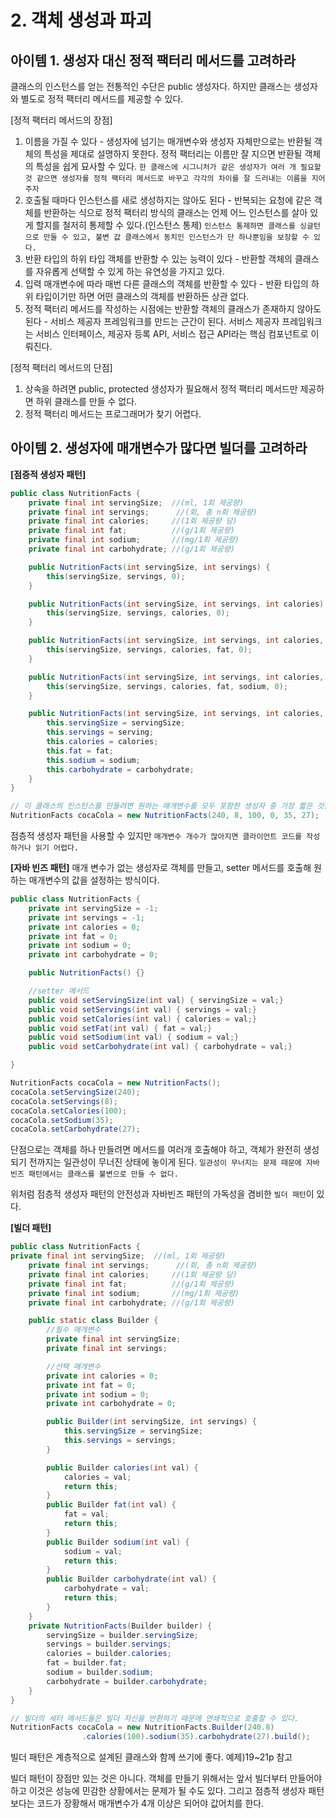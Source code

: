 # 2. 객체 생성과 파괴
## 아이템 1. 생성자 대신 정적 팩터리 메서드를 고려하라
클래스의 인스턴스를 얻는 전통적인 수단은 public 생성자다. 하지만 클래스는 생성자와 별도로 정적 팩터리 메서드를 제공할 수 있다. 

[정적 팩터리 메서드의 장점]
1. 이름을 가질 수 있다 - 생성자에 넘기는 매개변수와 생성자 자체만으로는 반환될 객체의 특성을 제대로 설명하지 못한다. 정적 팩터리는 이름만 잘 지으면 반환될 객체의 특성을 쉽게 묘사할 수 있다. `한 클래스에 시그니처가 같은 생성자가 여러 개 필요할 것 같으면 생성자를 정적 팩터리 메서드로 바꾸고 각각의 차이를 잘 드러내는 이름을 지어주자`
2. 호출될 때마다 인스턴스를 새로 생성하지는 않아도 된다 - 반복되는 요청에 같은 객체를 반환하는 식으로 정적 팩터리 방식의 클래스는 언제 어느 인스턴스를 살아 있게 할지를 철저히 통제할 수 있다.(인스턴스 통제) `인스턴스 통제하면 클래스를 싱글턴으로 만들 수 있고, 불변 값 클래스에서 동치인 인스턴스가 단 하나뿐임을 보장할 수 있다.`
3. 반환 타입의 하위 타입 객체를 반환할 수 있는 능력이 있다 - 반환할 객체의 클래스를 자유롭게 선택할 수 있게 하는 유연성을 가지고 있다.
4. 입력 매개변수에 따라 매번 다른 클래스의 객체를 반환할 수 있다 - 반환 타입의 하위 타입이기만 하면 어떤 클래스의 객체를 반환하든 상관 없다.
5. 정적 팩터리 메서드를 작성하는 시점에는 반환할 객체의 클래스가 존재하지 않아도 된다 - 서비스 제공자 프레임워크를 만드는 근간이 된다. 서비스 제공자 프레임워크는 서비스 인터페이스, 제공자 등록 API, 서비스 접근 API라는 핵심 컴포넌트로 이뤄진다.

[정적 팩터리 메서드의 단점]
1. 상속을 하려면 public, protected 생성자가 필요해서 정적 팩터리 메서드만 제공하면 하위 클래스를 만들 수 없다.
2. 정적 팩터리 메서드는 프로그래머가 찾기 어렵다.

## 아이템 2. 생성자에 매개변수가 많다면 빌더를 고려하라
__[점증적 생성자 패턴]__
```java
public class NutritionFacts {
    private final int servingSize;  //(ml, 1회 제공량)
    private final int servings;      //(회, 총 n회 제공량)
    private final int calories;     //(1회 제공량 당)
    private final int fat;          //(g/1회 제공량)
    private final int sodium;       //(mg/1회 제공량)
    private final int carbohydrate; //(g/1회 제공량)

    public NutritionFacts(int servingSize, int servings) {
        this(servingSize, servings, 0);
    }

    public NutritionFacts(int servingSize, int servings, int calories) {
        this(servingSize, servings, calories, 0);
    }

    public NutritionFacts(int servingSize, int servings, int calories, int fat) {
        this(servingSize, servings, calories, fat, 0);
    }

    public NutritionFacts(int servingSize, int servings, int calories, int fat, int sodium) {
        this(servingSize, servings, calories, fat, sodium, 0);
    }

    public NutritionFacts(int servingSize, int servings, int calories, int fat, int sodium, int carbohydrate) {
        this.servingSize = servingSize;
        this.servings = serving;
        this.calories = calories;
        this.fat = fat;
        this.sodium = sodium;
        this.carbohydrate = carbohydrate;
    }
}

// 이 클래스의 인스턴스를 만들려면 원하는 매개변수를 모두 포함한 생성자 중 가장 짧은 것을 골라 호출하면 된다.
NutritionFacts cocaCola = new NutritionFacts(240, 8, 100, 0, 35, 27);
```

점층적 생성자 패턴을 사용할 수 있지만 `매개변수 개수가 많아지면 클라이언트 코드를 작성하거나 읽기 어렵다.`

__[자바 빈즈 패턴]__
매개 변수가 없는 생성자로 객체를 만들고, setter 메서드를 호출해 원하는 매개변수의 값을 설정하는 방식이다.
```java
public class NutritionFacts {
    private int servingSize = -1;
    private int servings = -1;
    private int calories = 0;
    private int fat = 0;
    private int sodium = 0;
    private int carbohydrate = 0;

    public NutritionFacts() {}

    //setter 메서드
    public void setServingSize(int val) { servingSize = val;}
    public void setServings(int val) { servings = val;}
    public void setCalories(int val) { calories = val;}
    public void setFat(int val) { fat = val;}
    public void setSodium(int val) { sodium = val;}
    public void setCarbohydrate(int val) { carbohydrate = val;}

}

NutritionFacts cocaCola = new NutritionFacts();
cocaCola.setServingSize(240);
cocaCola.setServings(8);
cocaCola.setCalories(100);
cocaCola.setSodium(35);
cocaCola.setCarbohydrate(27);
```
단점으로는 객체를 하나 만들려면 메서드를 여러개 호출해야 하고, 객체가 완전히 생성되기 전까지는 일관성이 무너진 상태에 놓이게 된다. `일관성이 무너지는 문제 때문에 자바빈즈 패턴에서는 클래스를 불변으로 만들 수 없다.`

위처럼 점층적 생성자 패턴의 안전성과 자바빈즈 패턴의 가독성을 겸비한 `빌더 패턴`이 있다. 

__[빌더 패턴]__
```java
public class NutritionFacts {
private final int servingSize;  //(ml, 1회 제공량)
    private final int servings;      //(회, 총 n회 제공량)
    private final int calories;     //(1회 제공량 당)
    private final int fat;          //(g/1회 제공량)
    private final int sodium;       //(mg/1회 제공량)
    private final int carbohydrate; //(g/1회 제공량)

    public static class Builder {
        //필수 매개변수
        private final int servingSize;
        private final int servings;

        //선택 매개변수
        private int calories = 0;
        private int fat = 0;
        private int sodium = 0;
        private int carbohydrate = 0;

        public Builder(int servingSize, int servings) {
            this.servingSize = servingSize;
            this.servings = servings;
        }

        public Builder calories(int val) {
            calories = val;
            return this;
        }
        public Builder fat(int val) {
            fat = val;
            return this;
        }
        public Builder sodium(int val) {
            sodium = val;
            return this;
        }
        public Builder carbohydrate(int val) {
            carbohydrate = val;
            return this;
        }
    }
    private NutritionFacts(Builder builder) {
        servingSize = builder.servingSize;
        servings = builder.servings;
        calories = builder.calories;
        fat = builder.fat;
        sodium = builder.sodium;
        carbohydrate = builder.carbohydrate;
    }
}

// 빌더의 세터 메서드들은 빌더 자신을 반환하기 때문에 연쇄적으로 호출할 수 있다.
NutritionFacts cocaCola = new NutritionFacts.Builder(240.8)
                .calories(100).sodium(35).carbohydrate(27).build();
```
빌더 패턴은 계층적으로 설계된 클래스와 함께 쓰기에 좋다. 예제)19~21p 참고

빌더 패턴이 장점만 있는 것은 아니다. 객체를 만들기 위해서는 앞서 빌더부터 만들어야 하고 이것은 성능에 민감한 상황에서는 문제가 될 수도 있다. 그리고 점층적 생성자 패턴보다는 코드가 장황해서 매개변수가 4개 이상은 되어야 값어치를 한다.


